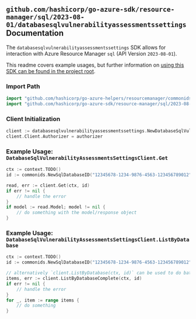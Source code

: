 
## `github.com/hashicorp/go-azure-sdk/resource-manager/sql/2023-08-01/databasesqlvulnerabilityassessmentssettings` Documentation

The `databasesqlvulnerabilityassessmentssettings` SDK allows for interaction with Azure Resource Manager `sql` (API Version `2023-08-01`).

This readme covers example usages, but further information on [using this SDK can be found in the project root](https://github.com/hashicorp/go-azure-sdk/tree/main/docs).

### Import Path

```go
import "github.com/hashicorp/go-azure-helpers/resourcemanager/commonids"
import "github.com/hashicorp/go-azure-sdk/resource-manager/sql/2023-08-01/databasesqlvulnerabilityassessmentssettings"
```


### Client Initialization

```go
client := databasesqlvulnerabilityassessmentssettings.NewDatabaseSqlVulnerabilityAssessmentsSettingsClientWithBaseURI("https://management.azure.com")
client.Client.Authorizer = authorizer
```


### Example Usage: `DatabaseSqlVulnerabilityAssessmentsSettingsClient.Get`

```go
ctx := context.TODO()
id := commonids.NewSqlDatabaseID("12345678-1234-9876-4563-123456789012", "example-resource-group", "serverName", "databaseName")

read, err := client.Get(ctx, id)
if err != nil {
	// handle the error
}
if model := read.Model; model != nil {
	// do something with the model/response object
}
```


### Example Usage: `DatabaseSqlVulnerabilityAssessmentsSettingsClient.ListByDatabase`

```go
ctx := context.TODO()
id := commonids.NewSqlDatabaseID("12345678-1234-9876-4563-123456789012", "example-resource-group", "serverName", "databaseName")

// alternatively `client.ListByDatabase(ctx, id)` can be used to do batched pagination
items, err := client.ListByDatabaseComplete(ctx, id)
if err != nil {
	// handle the error
}
for _, item := range items {
	// do something
}
```

